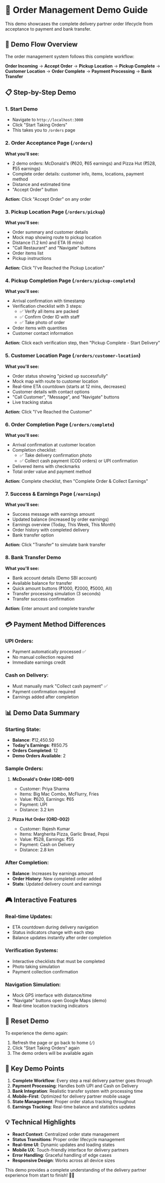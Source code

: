 # 🚚 Order Management Demo Guide

This demo showcases the complete delivery partner order lifecycle from acceptance to payment and bank transfer.

## 🎯 Demo Flow Overview

The order management system follows this complete workflow:

**Order Incoming** → **Accept Order** → **Pickup Location** → **Pickup Complete** → **Customer Location** → **Order Complete** → **Payment Processing** → **Bank Transfer**

## 📋 Step-by-Step Demo

### 1. **Start Demo**
- Navigate to `http://localhost:3000`
- Click "Start Taking Orders" 
- This takes you to `/orders` page

### 2. **Order Acceptance Page** (`/orders`)
**What you'll see:**
- 2 demo orders: McDonald's (₹620, ₹65 earnings) and Pizza Hut (₹528, ₹55 earnings)
- Complete order details: customer info, items, locations, payment method
- Distance and estimated time
- "Accept Order" button

**Action:** Click "Accept Order" on any order

### 3. **Pickup Location Page** (`/orders/pickup`)
**What you'll see:**
- Order summary and customer details
- Mock map showing route to pickup location  
- Distance (1.2 km) and ETA (6 mins)
- "Call Restaurant" and "Navigate" buttons
- Order items list
- Pickup instructions

**Action:** Click "I've Reached the Pickup Location"

### 4. **Pickup Completion Page** (`/orders/pickup-complete`)
**What you'll see:**
- Arrival confirmation with timestamp
- Verification checklist with 3 steps:
  - ✅ Verify all items are packed
  - ✅ Confirm Order ID with staff  
  - ✅ Take photo of order
- Order items with quantities
- Customer contact information

**Action:** Click each verification step, then "Pickup Complete - Start Delivery"

### 5. **Customer Location Page** (`/orders/customer-location`)
**What you'll see:**
- Order status showing "picked up successfully"
- Mock map with route to customer location
- Real-time ETA countdown (starts at 12 mins, decreases)
- Customer details with contact options
- "Call Customer", "Message", and "Navigate" buttons
- Live tracking status

**Action:** Click "I've Reached the Customer"

### 6. **Order Completion Page** (`/orders/complete`)
**What you'll see:**
- Arrival confirmation at customer location
- Completion checklist:
  - ✅ Take delivery confirmation photo
  - ✅ Collect cash payment (COD orders) or UPI confirmation
- Delivered items with checkmarks
- Total order value and payment method

**Action:** Complete checklist, then "Complete Order & Collect Earnings"

### 7. **Success & Earnings Page** (`/earnings`)
**What you'll see:**
- Success message with earnings amount
- Updated balance (increased by order earnings)
- Earnings overview (Today, This Week, This Month)
- Order history with completed delivery
- Bank transfer option

**Action:** Click "Transfer" to simulate bank transfer

### 8. **Bank Transfer Demo**
**What you'll see:**
- Bank account details (Demo SBI account)
- Available balance for transfer
- Quick amount buttons (₹1000, ₹2000, ₹5000, All)
- Transfer processing simulation (3 seconds)
- Transfer success confirmation

**Action:** Enter amount and complete transfer

## 💳 Payment Method Differences

### UPI Orders:
- Payment automatically processed ✅
- No manual collection required
- Immediate earnings credit

### Cash on Delivery:
- Must manually mark "Collect cash payment" ✅
- Payment confirmation required
- Earnings added after completion

## 📊 Demo Data Summary

### Starting State:
- **Balance**: ₹12,450.50
- **Today's Earnings**: ₹850.75
- **Orders Completed**: 12
- **Demo Orders Available**: 2

### Sample Orders:
1. **McDonald's Order (ORD-001)**
   - Customer: Priya Sharma
   - Items: Big Mac Combo, McFlurry, Fries
   - Value: ₹620, Earnings: ₹65
   - Payment: UPI
   - Distance: 3.2 km

2. **Pizza Hut Order (ORD-002)**
   - Customer: Rajesh Kumar  
   - Items: Margherita Pizza, Garlic Bread, Pepsi
   - Value: ₹528, Earnings: ₹55
   - Payment: Cash on Delivery
   - Distance: 2.8 km

### After Completion:
- **Balance**: Increases by earnings amount
- **Order History**: New completed order added
- **Stats**: Updated delivery count and earnings

## 🎮 Interactive Features

### Real-time Updates:
- ETA countdown during delivery navigation
- Status indicators change with each step
- Balance updates instantly after order completion

### Verification Systems:
- Interactive checklists that must be completed
- Photo taking simulation
- Payment collection confirmation

### Navigation Simulation:
- Mock GPS interface with distance/time
- "Navigate" buttons open Google Maps (demo)
- Real-time location tracking indicators

## 🔄 Reset Demo

To experience the demo again:
1. Refresh the page or go back to home (`/`)
2. Click "Start Taking Orders" again
3. The demo orders will be available again

## 🎯 Key Demo Points

1. **Complete Workflow**: Every step a real delivery partner goes through
2. **Payment Processing**: Handles both UPI and Cash on Delivery
3. **Bank Integration**: Realistic transfer system with processing time
4. **Mobile-First**: Optimized for delivery partner mobile usage
5. **State Management**: Proper order status tracking throughout
6. **Earnings Tracking**: Real-time balance and statistics updates

## 💡 Technical Highlights

- **React Context**: Centralized order state management
- **Status Transitions**: Proper order lifecycle management  
- **Real-time UI**: Dynamic updates and loading states
- **Mobile UX**: Touch-friendly interface for delivery partners
- **Error Handling**: Graceful handling of edge cases
- **Responsive Design**: Works across all device sizes

This demo provides a complete understanding of the delivery partner experience from start to finish! 🚚✨
